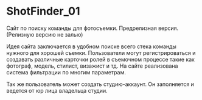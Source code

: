 # ShotFinder_01
Сайт по поиску команды для фотосъемки. Предрелизная версия.
(Релизную версию не залью)

Идея сайта заключается в удобном поиске всего стека команды нужного для хорошей съемки.
Пользователи могут регистрироваться и создавать различные карточки ролей в съемочном процессе такие как
фотограф, модель, стилист, визажист и тд. 
На сайте реализована система фильтрации по многим параметрам.

Так же пользователь может создать студию-аккаунт. Он заполняется и ведется от юр лица владельца студии.
